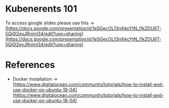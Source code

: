 # Kubenerents 101 

To access google slides please use this -> [https://docs.google.com/presentation/d/1eSGecOL13nihkcYtN_l1kZDU6T-5Qj0l2eyJRniml34/edit?usp=sharing](https://docs.google.com/presentation/d/1eSGecOL13nihkcYtN_l1kZDU6T-5Qj0l2eyJRniml34/edit?usp=sharing)

# References

- Docker Installation -> [https://www.digitalocean.com/community/tutorials/how-to-install-and-use-docker-on-ubuntu-18-04](https://www.digitalocean.com/community/tutorials/how-to-install-and-use-docker-on-ubuntu-18-04)
